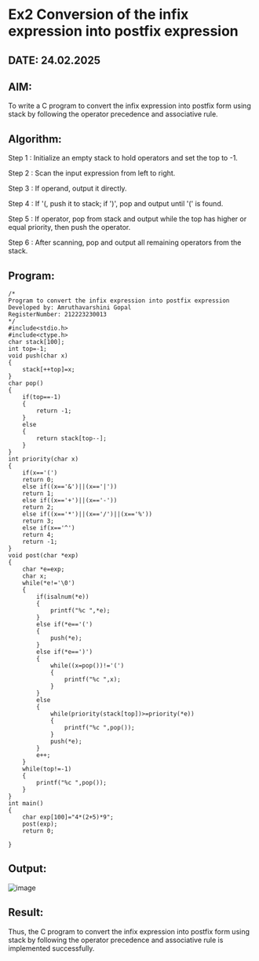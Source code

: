 # Ex2 Conversion of the infix expression into postfix expression

## DATE: 24.02.2025

## AIM:

To write a C program to convert the infix expression into postfix form using stack by following the operator precedence and associative rule.

## Algorithm:

Step 1 : Initialize an empty stack to hold operators and set the top to -1.

Step 2 : Scan the input expression from left to right.

Step 3 : If operand, output it directly.

Step 4 : If '(, push it to stack; if ')', pop and output until '(' is found.

Step 5 : If operator, pop from stack and output while the top has higher or equal priority, then push the operator.

Step 6 : After scanning, pop and output all remaining operators from the stack.

## Program:
```
/*
Program to convert the infix expression into postfix expression
Developed by: Amruthavarshini Gopal 
RegisterNumber: 212223230013 
*/
#include<stdio.h>
#include<ctype.h>
char stack[100];
int top=-1;
void push(char x)
{
    stack[++top]=x;
}
char pop()
{
    if(top==-1)
    {
        return -1;
    }
    else
    {
        return stack[top--];
    }
}
int priority(char x)
{
    if(x=='(')
    return 0;
    else if((x=='&')||(x=='|'))
    return 1;
    else if((x=='+')||(x=='-'))
    return 2;
    else if((x=='*')||(x=='/')||(x=='%'))
    return 3;
    else if(x=='^')
    return 4;
    return -1;
}
void post(char *exp)
{
    char *e=exp;
    char x;
    while(*e!='\0')
    {
        if(isalnum(*e))
        {
            printf("%c ",*e);
        }
        else if(*e=='(')
        {
            push(*e);
        }
        else if(*e==')')
        {
            while((x=pop())!='(')
            {
                printf("%c ",x);
            }
        }
        else
        {
            while(priority(stack[top])>=priority(*e))
            {
                printf("%c ",pop());
            }
            push(*e);
        }
        e++;
    }
    while(top!=-1)
    {
        printf("%c ",pop());
    }
}
int main()
{
    char exp[100]="4*(2+5)*9";
    post(exp);
    return 0;
    
}
```

## Output:

![image](https://github.com/user-attachments/assets/eece63ae-0f7e-41a7-8da8-3502d663f806)

## Result:

Thus, the C program to convert the infix expression into postfix form using stack by following the operator precedence and associative rule is implemented successfully.
